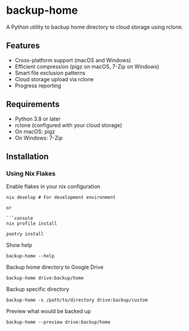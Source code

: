 # backup-home

A Python utility to backup home directory to cloud storage using rclone.

## Features

- Cross-platform support (macOS and Windows)
- Efficient compression (pigz on macOS, 7-Zip on Windows)
- Smart file exclusion patterns
- Cloud storage upload via rclone
- Progress reporting

## Requirements

- Python 3.8 or later
- rclone (configured with your cloud storage)
- On macOS: pigz
- On Windows: 7-Zip

## Installation

### Using Nix Flakes

Enable flakes in your nix configuration

```console
nix develop # For development environment

or

```console
nix profile install
```

```console
poetry install
```

Show help

```console
backup-home --help
```

Backup home directory to Google Drive

```console
backup-home drive:backup/home
```

Backup specific directory

```console
backup-home -s /path/to/directory drive:backup/custom
```

Preview what would be backed up

```console
backup-home --preview drive:backup/home
```
